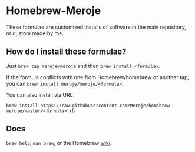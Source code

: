 Homebrew-Meroje
===============
These formulae are customized installs of software in the main repository, or custom made by me.

How do I install these formulae?
--------------------------------
Just `brew tap meroje/meroje` and then `brew install <formula>`.

If the formula conflicts with one from Homebrew/homebrew or another tap, you can `brew install meroje/meroje/<formula>`.

You can also install via URL:

```
brew install https://raw.githubusercontent.com/Meroje/homebrew-meroje/master/<formula>.rb
```

Docs
----
`brew help`, `man brew`, or the Homebrew [wiki][].

[wiki]:http://wiki.github.com/Homebrew/homebrew
